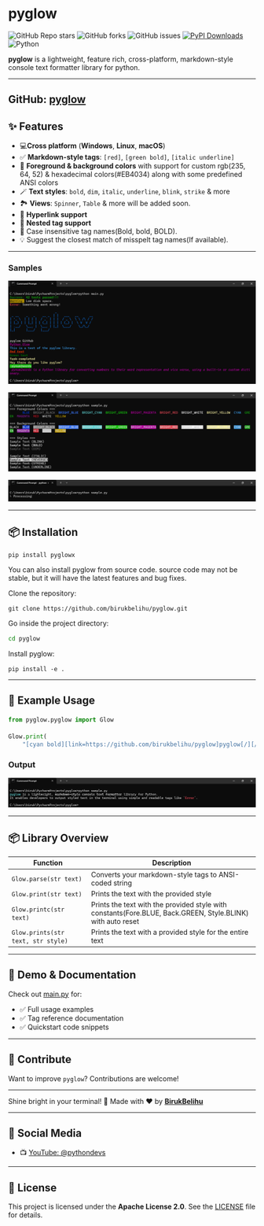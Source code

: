 # pyglow

![GitHub Repo stars](https://img.shields.io/github/stars/BirukBelihu/pyglow)
![GitHub forks](https://img.shields.io/github/forks/BirukBelihu/pyglow)
![GitHub issues](https://img.shields.io/github/issues/BirukBelihu/pyglow)
[![PyPI Downloads](https://static.pepy.tech/badge/pyglowx)](https://pepy.tech/projects/pyglowx)<br>
![Python](https://img.shields.io/pypi/pyversions/pyglowx)

**pyglow** is a lightweight, feature rich, cross-platform, markdown-style console text formatter library for python.

---
GitHub: [pyglow](https://github.com/BirukBelihu/pyglow)
---

## ✨ Features

- 💻**Cross platform** (**Windows**, **Linux**, **macOS**)
- ✅ **Markdown-style tags**: `[red]`, `[green bold]`, `[italic underline]`
- 🎨 **Foreground & background colors** with support for custom rgb(235, 64, 52) & hexadecimal colors(#EB4034) along with some predefined ANSI colors
- 🪄 **Text styles**: `bold`, `dim`, `italic`, `underline`, `blink`, `strike` & more
- 🏞️ **Views**: `Spinner`, `Table` & more will be added soon.
- 🔗 **Hyperlink support**
- 🔄 **Nested tag support**
- 🔡 Case insensitive tag names(Bold, bold, BOLD).
- 💡 Suggest the closest match of misspelt tag names(If available).

---

### Samples

![Glow Sample](https://github.com/birukbelihu/pyglow/raw/master/images/sample_1.png)

![Glow Sample 2](https://github.com/birukbelihu/pyglow/raw/master/images/sample_2.png)

![Glow Sample 3](https://github.com/birukbelihu/pyglow/raw/master/images/sample_4.png)

---

## 📦 Installation

```
pip install pyglowx
```

You can also install pyglow from source code. source code may not be stable, but it will have the latest features and
bug fixes.

Clone the repository:

```
git clone https://github.com/birukbelihu/pyglow.git
```

Go inside the project directory:

```bash
cd pyglow
```

Install pyglow:

```
pip install -e .
```

---

## 🧠 Example Usage

```python
from pyglow.pyglow import Glow

Glow.print(
    "[cyan bold][link=https://github.com/birukbelihu/pyglow]pyglow[/][/] is a lightweight, [bold]markdown-style console text formatter[/] library for Python. \nIt enables developers to output styled text in the terminal using simple and readable tags like `[red bold]Error[/]`.")
```

### Output

![pyglow Output](https://github.com/birukbelihu/pyglow/raw/master/images/sample_3.png)

---

## 📦 Library Overview

| Function                           | Description                                                                                                |
|------------------------------------|------------------------------------------------------------------------------------------------------------|
| `Glow.parse(str text)`             | Converts your markdown-style tags to ANSI-coded string                                                     |
| `Glow.print(str text)`             | Prints the text with the provided style                                                                    |
| `Glow.printc(str text)`            | Prints the text with the provided style with constants(Fore.BLUE, Back.GREEN, Style.BLINK) with auto reset |
| `Glow.prints(str text, str style)` | Prints the text with a provided style for the entire text                                                  |

---

## 📄 Demo & Documentation

Check out [main.py](https://github.com/birukbelihu/pyglow/blob/master/main.py) for:

- ✅ Full usage examples
- ✅ Tag reference documentation
- ✅ Quickstart code snippets

---

## 🙌 Contribute

Want to improve `pyglow`? Contributions are welcome!

---

Shine bright in your terminal! 🚀
Made with ❤️ by **[BirukBelihu](https://github.com/birukbelihu)**

---

## 📢 Social Media

- 📺 [YouTube: @pythondevs](https://youtube.com/@pythondevs?si=_CZxaEBwDkQEj4je)

---

## 📄 License

This project is licensed under the **Apache License 2.0**. See
the [LICENSE](https://github.com/birukbelihu/pyglow/blob/master/LICENSE) file for details.